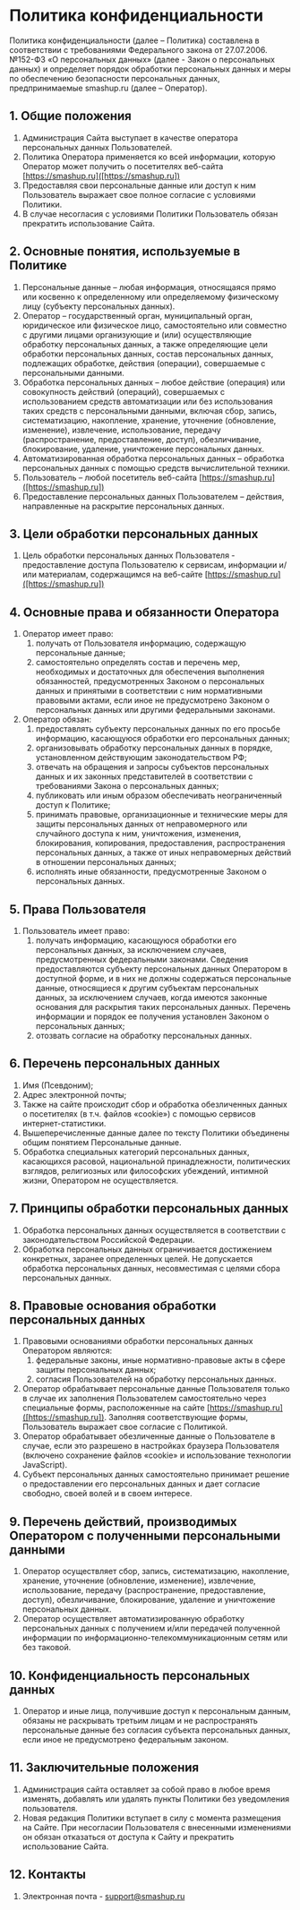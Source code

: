 # Политика конфиденциальности
Политика конфиденциальности (далее – Политика) составлена в соответствии с требованиями Федерального закона от 27.07.2006. №152-ФЗ «О персональных данных» (далее - Закон о персональных данных) и определяет порядок обработки персональных данных и меры по обеспечению безопасности персональных данных, предпринимаемые smashup.ru (далее – Оператор).
## 1. Общие положения
1. Администрация Сайта выступает в качестве оператора персональных данных Пользователей. 
2. Политика Оператора применяется ко всей информации, которую Оператор может получить о посетителях веб-сайта [https://smashup.ru]([https://smashup.ru])
3. Предоставляя свои персональные данные или доступ к ним Пользователь выражает свое полное согласие с условиями Политики. 
4. В случае несогласия с условиями Политики Пользователь обязан прекратить использование Сайта. 
## 2. Основные понятия, используемые в Политике
1. Персональные данные – любая информация, относящаяся прямо или косвенно к определенному или определяемому физическому лицу (субъекту персональных данных).
2. Оператор – государственный орган, муниципальный орган, юридическое или физическое лицо, самостоятельно или совместно с другими лицами организующие и (или) осуществляющие обработку персональных данных, а также определяющие цели обработки персональных данных, состав персональных данных, подлежащих обработке, действия (операции), совершаемые с персональными данными.
3. Обработка персональных данных – любое действие (операция) или совокупность действий (операций), совершаемых с использованием средств автоматизации или без использования таких средств с персональными данными, включая сбор, запись, систематизацию, накопление, хранение, уточнение (обновление, изменение), извлечение, использование, передачу (распространение, предоставление, доступ), обезличивание, блокирование, удаление, уничтожение персональных данных.
4. Автоматизированная обработка персональных данных – обработка персональных данных с помощью средств вычислительной техники.
5. Пользователь – любой посетитель веб-сайта [https://smashup.ru]([https://smashup.ru])
6. Предоставление персональных данных Пользователем – действия, направленные на раскрытие персональных данных.
## 3. Цели обработки персональных данных
1. Цель обработки персональных данных Пользователя - предоставление доступа Пользователю к сервисам, информации и/или материалам, содержащимся на веб-сайте [https://smashup.ru]([https://smashup.ru])
## 4. Основные права и обязанности Оператора
1. Оператор имеет право:
	1. получать от Пользователя информацию, содержащую персональные данные;
	2. самостоятельно определять состав и перечень мер, необходимых и достаточных для обеспечения выполнения обязанностей, предусмотренных Законом о персональных данных и принятыми в соответствии с ним нормативными правовыми актами, если иное не предусмотрено Законом о персональных данных или другими федеральными законами.
2. Оператор обязан:
	1. предоставлять субъекту персональных данных по его просьбе информацию, касающуюся обработки его персональных данных;
	2. организовывать обработку персональных данных в порядке, установленном действующим законодательством РФ;
	3. отвечать на обращения и запросы субъектов персональных данных и их законных представителей в соответствии с требованиями Закона о персональных данных;
	4. публиковать или иным образом обеспечивать неограниченный доступ к Политике;
	5. принимать правовые, организационные и технические меры для защиты персональных данных от неправомерного или случайного доступа к ним, уничтожения, изменения, блокирования, копирования, предоставления, распространения персональных данных, а также от иных неправомерных действий в отношении персональных данных;
	6. исполнять иные обязанности, предусмотренные Законом о персональных данных.
## 5. Права Пользователя
1. Пользователь имеет право:
	1. получать информацию, касающуюся обработки его персональных данных, за исключением случаев, предусмотренных федеральными законами. Сведения предоставляются субъекту персональных данных Оператором в доступной форме, и в них не должны содержаться персональные данные, относящиеся к другим субъектам персональных данных, за исключением случаев, когда имеются законные основания для раскрытия таких персональных данных. Перечень информации и порядок ее получения установлен Законом о персональных данных;
	2. отозвать согласие на обработку персональных данных.
## 6. Перечень персональных данных
1. Имя (Псевдоним);
2. Адрес электронной  почты; 
3. Также на сайте происходит сбор и обработка обезличенных данных о посетителях (в т.ч. файлов «cookie») с помощью сервисов интернет-статистики.
4. Вышеперечисленные данные далее по тексту Политики объединены общим понятием Персональные данные.
5. Обработка специальных категорий персональных данных, касающихся расовой, национальной принадлежности, политических взглядов, религиозных или философских убеждений, интимной жизни, Оператором не осуществляется.
## 7. Принципы обработки персональных данных
1. Обработка персональных данных осуществляется в соответствии с законодательством Российской Федерации.
2. Обработка персональных данных ограничивается достижением конкретных, заранее определенных целей. Не допускается обработка персональных данных, несовместимая с целями сбора персональных данных.
## 8. Правовые основания обработки персональных данных
1. Правовыми основаниями обработки персональных данных Оператором являются:
	1. федеральные законы, иные нормативно-правовые акты в сфере защиты персональных данных;
	2. согласия Пользователей на обработку персональных данных.
2. Оператор обрабатывает персональные данные Пользователя только в случае их заполнения Пользователем самостоятельно через специальные формы, расположенные на сайте [https://smashup.ru]([https://smashup.ru]). Заполняя соответствующие формы, Пользователь выражает свое согласие с Политикой.
3. Оператор обрабатывает обезличенные данные о Пользователе в случае, если это разрешено в настройках браузера Пользователя (включено сохранение файлов «cookie» и использование технологии JavaScript).
4. Субъект персональных данных самостоятельно принимает решение о предоставлении его персональных данных и дает согласие свободно, своей волей и в своем интересе.
## 9. Перечень действий, производимых Оператором с полученными персональными данными
1. Оператор осуществляет сбор, запись, систематизацию, накопление, хранение, уточнение (обновление, изменение), извлечение, использование, передачу (распространение, предоставление, доступ), обезличивание, блокирование, удаление и уничтожение персональных данных.
2. Оператор осуществляет автоматизированную обработку персональных данных с получением и/или передачей полученной информации по информационно-телекоммуникационным сетям или без таковой.
## 10. Конфиденциальность персональных данных
1. Оператор и иные лица, получившие доступ к персональным данным, обязаны не раскрывать третьим лицам и не распространять персональные данные без согласия субъекта персональных данных, если иное не предусмотрено федеральным законом.
## 11. Заключительные положения
1. Администрация сайта оставляет за собой право в любое время изменять, добавлять или удалять пункты Политики без уведомления пользователя.
2. Новая редакция Политики вступает в силу с момента размещения на Сайте. При несогласии Пользователя с внесенными изменениями он обязан отказаться от доступа к Сайту и прекратить использование Сайта. 
## 12. Контакты
1. Электронная почта - [support@smashup.ru](support@smashup.ru)

